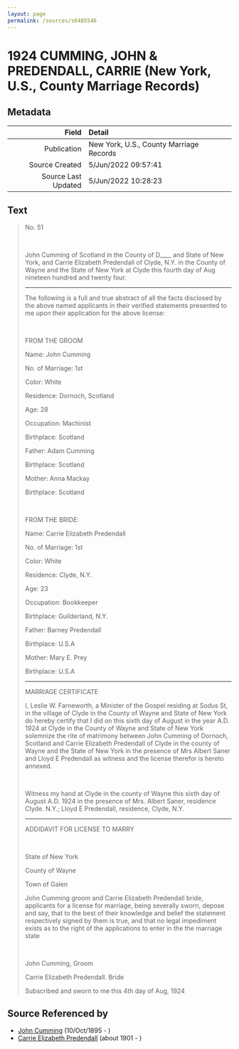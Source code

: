 ```yaml
---
layout: page
permalink: /sources/s6485546
---
```


# 1924 CUMMING, JOHN & PREDENDALL, CARRIE (New York, U.S., County Marriage Records)

## Metadata

Field | Detail
---:|:---
Publication | New York, U.S., County Marriage Records
Source Created | 5/Jun/2022 09:57:41
Source Last Updated | 5/Jun/2022 10:28:23

## Text

> No. 51
>
> <br/>
>
> John Cumming of Scotland in the County of D____ and State of New York, and Carrie Elizabeth Predendall of Clyde, N.Y. in the County of Wayne and the State of New York at Clyde this fourth day of Aug nineteen hundred and twenty four.
>
> ---
>
> The following is a full and true abstract of all the facts disclosed by the above named applicants in their verified statements presented to me upon their application for the above license:
>
> <br/>
>
> FROM THE GROOM
>
> Name: John Cumming
>
> No. of Marriage: 1st
>
> Color: White
>
> Residence: Dornoch, Scotland
>
> Age: 28
>
> Occupation: Machinist
>
> Birthplace: Scotland
>
> Father: Adam Cumming
>
> Birthplace: Scotland
>
> Mother: Anna Mackay
>
> Birthplace: Scotland
>
> <br/>
>
> FROM THE BRIDE:
>
> Name: Carrie Elizabeth Predendall
>
> No. of Marriage: 1st
>
> Color: White
>
> Residence: Clyde, N.Y.
>
> Age: 23
>
> Occupation: Bookkeeper
>
> Birthplace: Guilderland, N.Y.
>
> Father: Barney Predendall
>
> Birthplace: U.S.A
>
> Mother: Mary E. Prey
>
> Birthplace: U.S.A
>
> ---
>
> MARRIAGE CERTIFICATE
>
> I, Leslie W. Farneworth, a Minister of the Gospel residing at Sodus St, in the village of Clyde in the County of Wayne and State of New York do hereby certify that I did on this sixth day of August in the year A.D. 1924 at Clyde in the County of Wayne and State of New York solemnize the rite of matrimony between John Cumming of Dornoch, Scotland and Carrie Elizabeth Predendall of Clyde in the county of Wayne and the State of New York in the presence of Mrs Albert Saner and Lloyd E Predendall as witness and the license therefor is hereto annexed.
>
> <br/>
>
> Witness my hand at Clyde in the county of Wayne this sixth day of August A.D. 1924 in the presence of Mrs. Albert Saner, residence Clyde. N.Y.; Lloyd E Predendall, residence, Clyde, N.Y.
>
> ---
>
> ADDIDAVIT FOR LICENSE TO MARRY
>
> <br/>
>
> State of New York
>
> County of Wayne
>
> Town of Galen
>
> John Cumming groom and Carrie Elizabeth Predendall bride, applicants for a license for marriage, being severally sworn, depose and say, that to the best of their knowledge and belief the statement respectively signed by them is true, and that no legal impediment exists as to the right of the applications to enter in the the marriage state
>
> <br/>
>
> John Cumming, Groom
>
> Carrie Elizabeth Predendall. Bride
>
> Subscribed and sworn to me this 4th day of Aug, 1924
>

## Source Referenced by

* [John Cumming](../people/@7323242@-john-cumming-b1895-10-10-d.md) (10/Oct/1895 - )
* [Carrie Elizabeth Predendall](../people/@2361090@-carrie-elizabeth-predendall-b1901-d.md) (about 1901 - )
